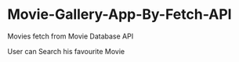 # Movie-Gallery-App-By-Fetch-API
 Movies fetch from Movie Database API
 
 User can Search his favourite Movie

